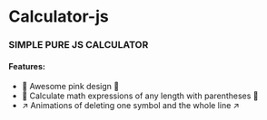 # Calculator-js
 
### SIMPLE PURE JS CALCULATOR 
#### Features:
- :purple_heart: Awesome pink design :purple_heart:
- :100: Calculate math expressions of any length with parentheses :100:
- :arrow_upper_right: Animations of deleting one symbol and the whole line :arrow_upper_right:
